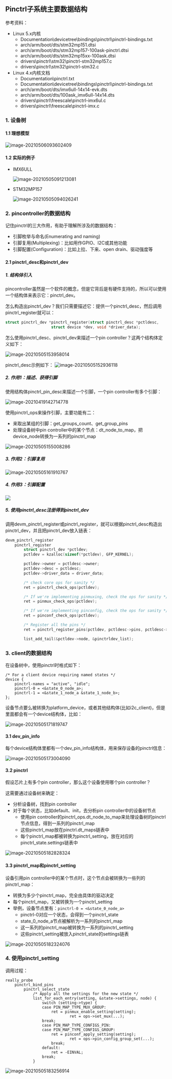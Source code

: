 ## Pinctrl子系统主要数据结构

参考资料：

* Linux 5.x内核
  * Documentation\devicetree\bindings\pinctrl\pinctrl-bindings.txt
  * arch/arm/boot/dts/stm32mp151.dtsi
  * arch/arm/boot/dts/stm32mp157-100ask-pinctrl.dtsi  
  * arch/arm/boot/dts/stm32mp15xx-100ask.dtsi
  * drivers\pinctrl\stm32\pinctrl-stm32mp157.c
  * drivers\pinctrl\stm32\pinctrl-stm32.c
* Linux 4.x内核文档
  * Documentation\pinctrl.txt
  * Documentation\devicetree\bindings\pinctrl\pinctrl-bindings.txt
  * arch/arm/boot/dts/imx6ull-14x14-evk.dts
  * arch/arm/boot/dts/100ask_imx6ull-14x14.dts
  * drivers\pinctrl\freescale\pinctrl-imx6ul.c
  * drivers\pinctrl\freescale\pinctrl-imx.c

### 1. 设备树

#### 1.1 理想模型

![image-20210506093602409](pic/06_Pinctrl/12_pinctrl_dts_modules.png)

#### 1.2 实际的例子

* IMX6ULL

  ![image-20210505091213081](pic/06_Pinctrl/13_pinctrl_dts_imx6ull.png)

* STM32MP157

  ![image-20210505094026241](pic/06_Pinctrl/14_pinctrl_dts_stm32mp157.png)



### 2. pincontroller的数据结构

记住pinctrl的三大作用，有助于理解所涉及的数据结构：

* 引脚枚举与命名(Enumerating and naming)
* 引脚复用(Multiplexing)：比如用作GPIO、I2C或其他功能
* 引脚配置(Configuration)：比如上拉、下来、open drain、驱动强度等

#### 2.1 pinctrl_desc和pinctrl_dev

##### 1. 结构体引入

pincontroller虽然是一个软件的概念，但是它背后是有硬件支持的，所以可以使用一个结构体来表示它：pinctrl_dev。

怎么构造出pinctrl_dev？我们只需要描述它：提供一个pinctrl_desc，然后调用pinctrl_register就可以：

```c
struct pinctrl_dev *pinctrl_register(struct pinctrl_desc *pctldesc,
				    struct device *dev, void *driver_data);
```



怎么使用pinctrl_desc、pinctrl_dev来描述一个pin controller？这两个结构体定义如下：

![image-20210505153958014](pic/06_Pinctrl/16_pinctrl_desc_and_pinctrl_dev.png)

pinctrl_desc示例如下：
![image-20210505152936118](pic/06_Pinctrl/15_pinctrl_desc_example.png)


##### 2. 作用1：描述、获得引脚

使用结构体pinctrl_pin_desc来描述一个引脚，一个pin controller有多个引脚：

![image-20210419142714778](pic/06_Pinctrl/02_pinctrl_pin_desc.png)



使用pinctrl_ops来操作引脚，主要功能有二：

* 来取出某组的引脚：get_groups_count、get_group_pins
* 处理设备树中pin controller中的某个节点：dt_node_to_map，把device_node转换为一系列的pinctrl_map

![image-20210505155008286](pic/06_Pinctrl/03_pinctrl_ops.png)

##### 3. 作用2：引脚复用

![image-20210505161910767](pic/06_Pinctrl/04_pinmux_ops.png)

##### 4. 作用3：引脚配置

![](pic/06_Pinctrl/05_pinconf_ops.png)

##### 5. 使用pinctrl_desc注册得到pinctrl_dev

调用devm_pinctrl_register或pinctrl_register，就可以根据pinctrl_desc构造出pinctrl_dev，并且把pinctrl_dev放入链表：

```c
devm_pinctrl_register
    pinctrl_register
    	struct pinctrl_dev *pctldev;
		pctldev = kzalloc(sizeof(*pctldev), GFP_KERNEL);

		pctldev->owner = pctldesc->owner;
		pctldev->desc = pctldesc;
		pctldev->driver_data = driver_data;

		/* check core ops for sanity */
		ret = pinctrl_check_ops(pctldev);

		/* If we're implementing pinmuxing, check the ops for sanity */
		ret = pinmux_check_ops(pctldev);

		/* If we're implementing pinconfig, check the ops for sanity */
		ret = pinconf_check_ops(pctldev);

		/* Register all the pins */
		ret = pinctrl_register_pins(pctldev, pctldesc->pins, pctldesc->npins);

		list_add_tail(&pctldev->node, &pinctrldev_list);
```



### 3. client的数据结构

在设备树中，使用pinctrl时格式如下：

```shell
/* For a client device requiring named states */
device {
    pinctrl-names = "active", "idle";
    pinctrl-0 = <&state_0_node_a>;
    pinctrl-1 = <&state_1_node_a &state_1_node_b>;
};
```

设备节点要么被转换为platform_device，或者其他结构体(比如i2c_client)，但是里面都会有一个device结构体，比如：

![image-20210505171819747](pic/06_Pinctrl/17_pinctrl_in_device.png)



#### 3.1 dev_pin_info

每个device结构体里都有一个dev_pin_info结构体，用来保存设备的pinctrl信息：

![image-20210505173004090](pic/06_Pinctrl/18_dev_pin_info.png)

#### 3.2 pinctrl

假设芯片上有多个pin controller，那么这个设备使用哪个pin controller？

这需要通过设备树来确定：

* 分析设备树，找到pin controller
* 对于每个状态，比如default、init，去分析pin controller中的设备树节点
  * 使用pin controller的pinctrl_ops.dt_node_to_map来处理设备树的pinctrl节点信息，得到一系列的pinctrl_map
  * 这些pinctrl_map放在pinctrl.dt_maps链表中
  * 每个pinctrl_map都被转换为pinctrl_setting，放在对应的pinctrl_state.settings链表中

![image-20210505182828324](pic/06_Pinctrl/19_pinctrl_maps.png)



#### 3.3 pinctrl_map和pinctrl_setting

设备引用pin controller中的某个节点时，这个节点会被转换为一些列的pinctrl_map：

* 转换为多少个pinctrl_map，完全由具体的驱动决定
* 每个pinctrl_map，又被转换为一个pinctrl_setting
* 举例，设备节点里有：`pinctrl-0 = <&state_0_node_a>`
  * pinctrl-0对应一个状态，会得到一个pinctrl_state
  * state_0_node_a节点被解析为一系列的pinctrl_map
  * 这一系列的pinctrl_map被转换为一系列的pinctrl_setting
  * 这些pinctrl_setting被放入pinctrl_state的settings链表

![image-20210505182324076](pic/06_Pinctrl/20_dt_to_map.png)

### 4. 使用pinctrl_setting

调用过程：

```shell
really_probe
	pinctrl_bind_pins
		pinctrl_select_state
			/* Apply all the settings for the new state */
			list_for_each_entry(setting, &state->settings, node) {
				switch (setting->type) {
				case PIN_MAP_TYPE_MUX_GROUP:
					ret = pinmux_enable_setting(setting);
							ret = ops->set_mux(...);
				break;
				case PIN_MAP_TYPE_CONFIGS_PIN:
				case PIN_MAP_TYPE_CONFIGS_GROUP:
					ret = pinconf_apply_setting(setting);
							ret = ops->pin_config_group_set(...);
					break;
				default:
					ret = -EINVAL;
				break;
			}		
```



![image-20210505183256914](pic/06_Pinctrl/21_apply_setting.png)